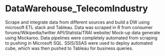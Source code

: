 # DataWarehouse_TelecomIndustry
Scrape and integrate data from different sources and build a DW using microsoft ETL stack and Tableau.
Data was scraped in R from consumer forums/Wikipedia/twitter API/Statista/TRAI website/ Mock-up data generate using Mockaroo. Data pipelines were completely automated from scraping to pushing in Microsoft SQL. SSIS/SSAS were used to deploy automated cube, which was then pushed to Tableau for business queries.


